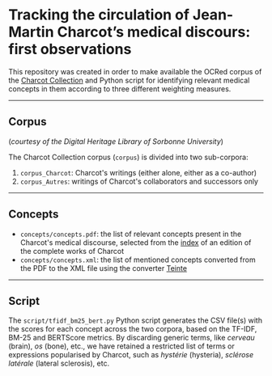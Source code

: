 # Tracking the circulation of Jean-Martin Charcot’s medical discours: first observations

This repository was created in order to make available the OCRed corpus of the [Charcot Collection](https://patrimoine.sorbonne-universite.fr/collection/Fonds-Charcot)  and Python script for identifying relevant medical concepts in them according to three different weighting measures.

---

## Corpus

(*courtesy of the Digital Heritage Library of Sorbonne University*)

The Charcot Collection corpus (`corpus`) is divided into two sub-corpora:

1. `corpus_Charcot`: Charcot's writings (either alone, either as a co-author)
2. `corpus_Autres`: writings of Charcot's collaborators and successors only

---

## Concepts

* `concepts/concepts.pdf`: the list of relevant concepts present in the Charcot's medical discourse, selected from the [index](https://patrimoine.sorbonne-universite.fr/viewer/3468/?offset=1#page=501&viewer=picture&o=&n=0&q=) of an edition of the complete works of Charcot
* `concepts/concepts.xml`: the list of mentioned concepts converted from the PDF to the XML file using the converter [Teinte](https://obtic.huma-num.fr/teinte/)

---

## Script

The `script/tfidf_bm25_bert.py` Python script generates the CSV file(s) with the scores for each concept across the two corpora, based on the TF-IDF, BM-25 and BERTScore metrics. By discarding generic terms, like *cerveau* (brain), *os* (bone), etc., we have retained a restricted list of terms or expressions popularised by Charcot, such as *hystérie* (hysteria), *sclérose latérale* (lateral sclerosis), etc. 

